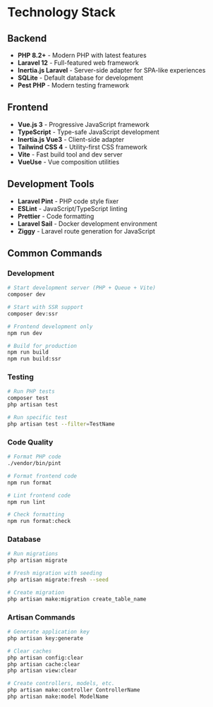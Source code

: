 # Technology Stack

## Backend
- **PHP 8.2+** - Modern PHP with latest features
- **Laravel 12** - Full-featured web framework
- **Inertia.js Laravel** - Server-side adapter for SPA-like experiences
- **SQLite** - Default database for development
- **Pest PHP** - Modern testing framework

## Frontend
- **Vue.js 3** - Progressive JavaScript framework
- **TypeScript** - Type-safe JavaScript development
- **Inertia.js Vue3** - Client-side adapter
- **Tailwind CSS 4** - Utility-first CSS framework
- **Vite** - Fast build tool and dev server
- **VueUse** - Vue composition utilities

## Development Tools
- **Laravel Pint** - PHP code style fixer
- **ESLint** - JavaScript/TypeScript linting
- **Prettier** - Code formatting
- **Laravel Sail** - Docker development environment
- **Ziggy** - Laravel route generation for JavaScript

## Common Commands

### Development
```bash
# Start development server (PHP + Queue + Vite)
composer dev

# Start with SSR support
composer dev:ssr

# Frontend development only
npm run dev

# Build for production
npm run build
npm run build:ssr
```

### Testing
```bash
# Run PHP tests
composer test
php artisan test

# Run specific test
php artisan test --filter=TestName
```

### Code Quality
```bash
# Format PHP code
./vendor/bin/pint

# Format frontend code
npm run format

# Lint frontend code
npm run lint

# Check formatting
npm run format:check
```

### Database
```bash
# Run migrations
php artisan migrate

# Fresh migration with seeding
php artisan migrate:fresh --seed

# Create migration
php artisan make:migration create_table_name
```

### Artisan Commands
```bash
# Generate application key
php artisan key:generate

# Clear caches
php artisan config:clear
php artisan cache:clear
php artisan view:clear

# Create controllers, models, etc.
php artisan make:controller ControllerName
php artisan make:model ModelName
```
